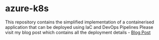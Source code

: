 # azure-k8s
This repository contains the simplified implementation of a containerised application that can be deployed using IaC and DevOps Pipelines
Please visit my blog post which contains all the deployment details - [Blog Post](https://mendondev.azurewebsites.net/web-api-migrated-to-kubernetes/)
